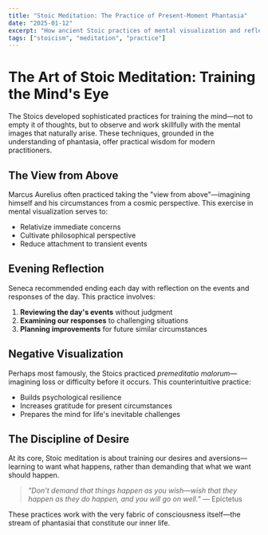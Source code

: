 ```yaml
---
title: "Stoic Meditation: The Practice of Present-Moment Phantasia"
date: "2025-01-12"
excerpt: "How ancient Stoic practices of mental visualization and reflection can transform our relationship with thoughts and emotions."
tags: ["stoicism", "meditation", "practice"]
---
```


# The Art of Stoic Meditation: Training the Mind's Eye

The Stoics developed sophisticated practices for training the mind—not to empty it of thoughts, but to observe and work skillfully with the mental images that naturally arise. These techniques, grounded in the understanding of phantasia, offer practical wisdom for modern practitioners.

## The View from Above

Marcus Aurelius often practiced taking the "view from above"—imagining himself and his circumstances from a cosmic perspective. This exercise in mental visualization serves to:

- Relativize immediate concerns
- Cultivate philosophical perspective
- Reduce attachment to transient events

## Evening Reflection

Seneca recommended ending each day with reflection on the events and responses of the day. This practice involves:

1. **Reviewing the day's events** without judgment
2. **Examining our responses** to challenging situations
3. **Planning improvements** for future similar circumstances

## Negative Visualization

Perhaps most famously, the Stoics practiced *premeditatio malorum*—imagining loss or difficulty before it occurs. This counterintuitive practice:

- Builds psychological resilience
- Increases gratitude for present circumstances
- Prepares the mind for life's inevitable challenges

## The Discipline of Desire

At its core, Stoic meditation is about training our desires and aversions—learning to want what happens, rather than demanding that what we want should happen.

> *"Don't demand that things happen as you wish—wish that they happen as they do happen, and you will go on well."* — Epictetus

These practices work with the very fabric of consciousness itself—the stream of phantasiai that constitute our inner life. 